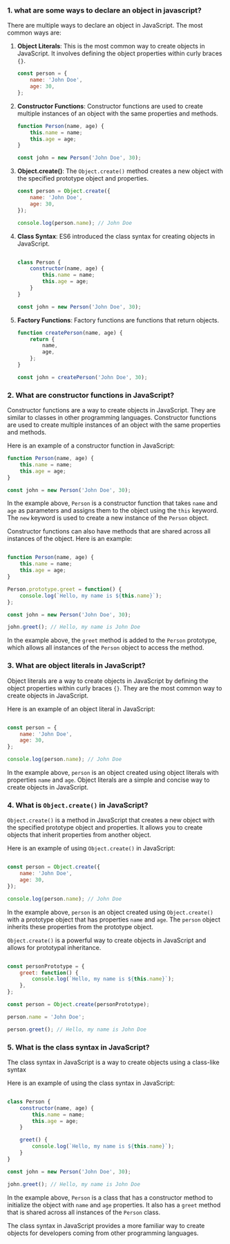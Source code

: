<!-- common question in javascript -->

### 1. what are some ways to declare an object in javascript?

There are multiple ways to declare an object in JavaScript. The most common ways are:

1. **Object Literals**: This is the most common way to create objects in JavaScript. It involves defining the object properties within curly braces `{}`.

    ```javascript
    const person = {
        name: 'John Doe',
        age: 30,
    };
    ```

2. **Constructor Functions**: Constructor functions are used to create multiple instances of an object with the same properties and methods.

    ```javascript
    function Person(name, age) {
        this.name = name;
        this.age = age;
    }

    const john = new Person('John Doe', 30);
    ```

3. **Object.create()**: The `Object.create()` method creates a new object with the specified prototype object and properties.

    ```javascript
    const person = Object.create({
        name: 'John Doe',
        age: 30,
    });

    console.log(person.name); // John Doe
    ```

4. **Class Syntax**: ES6 introduced the class syntax for creating objects in JavaScript.

    ```javascript

    class Person {
        constructor(name, age) {
            this.name = name;
            this.age = age;
        }
    }

    const john = new Person('John Doe', 30);
    ```

5. **Factory Functions**: Factory functions are functions that return objects.

    ```javascript
    function createPerson(name, age) {
        return {
            name,
            age,
        };
    }

    const john = createPerson('John Doe', 30);
    ```


<!-- common question in javascript -->

<!-- constructor functions -->

### 2. What are constructor functions in JavaScript?

Constructor functions are a way to create objects in JavaScript. They are similar to classes in other programming languages. Constructor functions are used to create multiple instances of an object with the same properties and methods.

Here is an example of a constructor function in JavaScript:

```javascript
function Person(name, age) {
    this.name = name;
    this.age = age;
}

const john = new Person('John Doe', 30);
```

In the example above, `Person` is a constructor function that takes `name` and `age` as parameters and assigns them to the object using the `this` keyword. The `new` keyword is used to create a new instance of the `Person` object.

Constructor functions can also have methods that are shared across all instances of the object. Here is an example:

```javascript

function Person(name, age) {
    this.name = name;
    this.age = age;
}

Person.prototype.greet = function() {
    console.log(`Hello, my name is ${this.name}`);
};

const john = new Person('John Doe', 30);

john.greet(); // Hello, my name is John Doe
```

In the example above, the `greet` method is added to the `Person` prototype, which allows all instances of the `Person` object to access the method.

<!-- constructor functions -->


<!-- object literals -->

### 3. What are object literals in JavaScript?

Object literals are a way to create objects in JavaScript by defining the object properties within curly braces `{}`. They are the most common way to create objects in JavaScript.

Here is an example of an object literal in JavaScript:

```javascript

const person = {
    name: 'John Doe',
    age: 30,
};

console.log(person.name); // John Doe

```

In the example above, `person` is an object created using object literals with properties `name` and `age`. Object literals are a simple and concise way to create objects in JavaScript.

<!-- object literals -->


<!-- object.create() -->

### 4. What is `Object.create()` in JavaScript?

`Object.create()` is a method in JavaScript that creates a new object with the specified prototype object and properties. It allows you to create objects that inherit properties from another object.

Here is an example of using `Object.create()` in JavaScript:

```javascript

const person = Object.create({
    name: 'John Doe',
    age: 30,
});

console.log(person.name); // John Doe

```

In the example above, `person` is an object created using `Object.create()` with a prototype object that has properties `name` and `age`. The `person` object inherits these properties from the prototype object.

`Object.create()` is a powerful way to create objects in JavaScript and allows for prototypal inheritance.

<!-- object.create with a custom object -->

```javascript

const personPrototype = {
    greet: function() {
        console.log(`Hello, my name is ${this.name}`);
    },
};

const person = Object.create(personPrototype);

person.name = 'John Doe';

person.greet(); // Hello, my name is John Doe

```

<!-- object.create() -->


<!-- class syntax -->

### 5. What is the class syntax in JavaScript?

The class syntax in JavaScript is a way to create objects using a class-like syntax

Here is an example of using the class syntax in JavaScript:

```javascript

class Person {
    constructor(name, age) {
        this.name = name;
        this.age = age;
    }

    greet() {
        console.log(`Hello, my name is ${this.name}`);
    }
}

const john = new Person('John Doe', 30);

john.greet(); // Hello, my name is John Doe

```

In the example above, `Person` is a class that has a constructor method to initialize the object with `name` and `age` properties. It also has a `greet` method that is shared across all instances of the `Person` class.

The class syntax in JavaScript provides a more familiar way to create objects for developers coming from other programming languages.

<!-- class syntax -->


